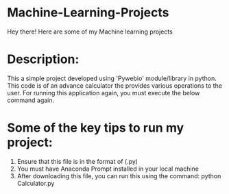 # Machine-Learning-Projects
Hey there! Here are some of my Machine learning projects

# Description:
This a simple project developed using 'Pywebio' module/library in python. This code is of an advance calculator 
the provides various operations to the user. For running this application again, you must execute the below command again.

# Some of the key tips to run my project:
1) Ensure that this file is in the format of (.py)
2) You must have Anaconda Prompt installed in your local machine
3) After downloading this file, you can run this using the command: python Calculator.py
